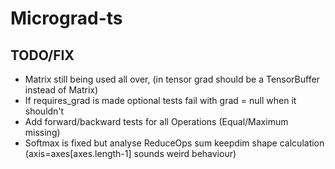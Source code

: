 # Micrograd-ts

## TODO/FIX
* Matrix still being used all over, (in tensor grad should be a TensorBuffer instead of Matrix)
* If requires_grad is made optional tests fail with grad = null when it shouldn't
* Add forward/backward tests for all Operations (Equal/Maximum missing)
* Softmax is fixed but analyse ReduceOps sum keepdim shape calculation (axis=axes[axes.length-1] sounds weird behaviour)